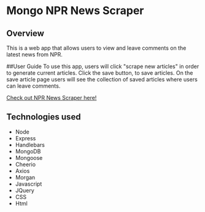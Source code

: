 # Mongo NPR News Scraper
## Overview
This is a web app that allows users to view and leave comments on the latest news from NPR. 

##User Guide
To use this app, users will click "scrape new articles" in order to generate current articles. Click the save button, to save articles. On the save article page users will see the collection of saved articles where users can leave comments. 

[Check out NPR News Scraper here!](https://pure-mountain-90261.herokuapp.com/)

## Technologies used
- Node
- Express
- Handlebars
- MongoDB
- Mongoose
- Cheerio
- Axios
- Morgan
- Javascript
- JQuery
- CSS
- Html


